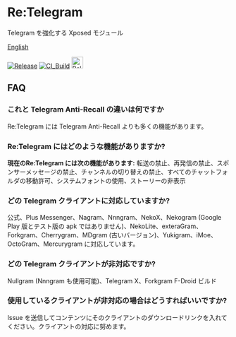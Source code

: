 # Re:Telegram
Telegram を強化する Xposed モジュール

[English](./README.md)

[![Release](https://img.shields.io/github/release/Sakion-Team/Re-Telegram.svg)](https://github.com/Sakion-Team/Re-Telegram/releases/latest)
[![CI_Build](https://github.com/Sakion-Team/Re-Telegram/actions/workflows/android.yml/badge.svg)](https://github.com/Sakion-Team/Re-Telegram/actions/workflows/android.yml)
[<img height="26" src="https://shields.io/badge/Release-ffffff.svg?style=flat-square&logo=telegram" alt="Release" />](https://t.me/Sakion_Team)

## FAQ

### これと Telegram Anti-Recall の違いは何ですか
Re:Telegram には Telegram Anti-Recall よりも多くの機能があります。

### Re:Telegram にはどのような機能がありますか?
**現在のRe:Telegram には次の機能があります:** 転送の禁止、再発信の禁止、スポンサーメッセージの禁止、チャンネルの切り替えの禁止、すべてのチャットフォルダの移動許可、システムフォントの使用、ストーリーの非表示

### どの Telegram クライアントに対応していますか?
公式、Plus Messenger、Nagram、Nnngram、NekoX、Nekogram (Google Play 版とテスト版の apk ではありません)、NekoLite、exteraGram、Forkgram、Cherrygram、MDgram (古いバージョン)、Yukigram、iMoe、OctoGram、Mercurygram に対応しています。

### どの Telegram クライアントが非対応ですか?
Nullgram (Nnngram も使用可能)、Telegram X、Forkgram F-Droid ビルド

### 使用しているクライアントが非対応の場合はどうすればいいですか?
Issue を送信してコンテンツにそのクライアントのダウンロードリンクを入れてください。クライアントの対応に努めます。
